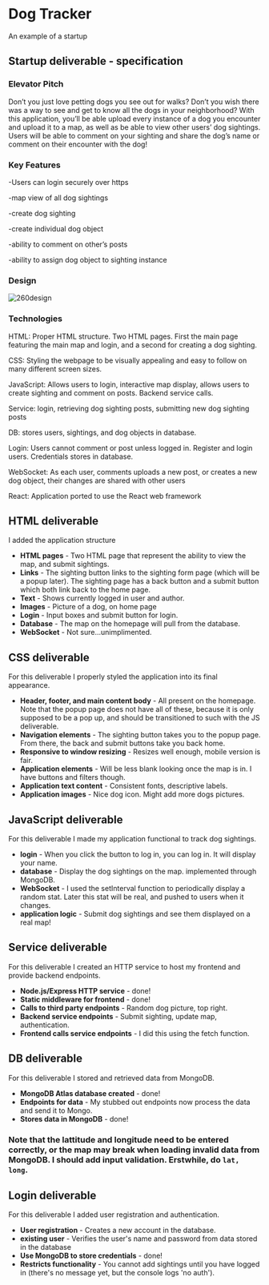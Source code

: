 # Dog Tracker
An example of a startup

## Startup deliverable - specification

### Elevator Pitch

Don’t you just love petting dogs you see out for walks? Don’t you wish there was a way to see and get to know all the dogs in your neighborhood? With this application, you’ll be able upload every instance of a dog you encounter and upload it to a map, as well as be able to view other users’ dog sightings. Users will be able to comment on your sighting and share the dog’s name or comment on their encounter with the dog! 

### Key Features 

-Users can login securely over https

-map view of all dog sightings

-create dog sighting

-create individual dog object

-ability to comment on other’s posts 

-ability to assign dog object to sighting instance

### Design

![260design](https://github.com/Mollyannshine/Startup-example/assets/131918682/cc278d25-e029-47d8-8f4f-238cbf9a4929)



### Technologies
HTML: Proper HTML structure. Two HTML pages. First the main page featuring the main map and login, and a second for creating a dog sighting. 

CSS: Styling the webpage to be visually appealing and easy to follow on many different screen sizes. 

JavaScript: Allows users to login, interactive map display, allows users to create sighting and comment on posts. Backend service calls. 

Service: login, retrieving dog sighting posts, submitting new dog sighting posts 

DB: stores users, sightings, and dog objects in database. 

Login: Users cannot comment or post unless logged in. Register and login users. Credentials stores in database. 

WebSocket: As each user, comments uploads a new post, or creates a new dog object, their changes are shared with other users 

React: Application ported to use the React web framework 

## HTML deliverable
I added the application structure
- **HTML pages** - Two HTML page that represent the ability to view the map, and submit sightings.
- **Links** - The sighting button links to the sighting form page (which will be a popup later). The sighting page has a back button and a submit button which both link back to the home page.
- **Text** - Shows currently logged in user and author.
- **Images** - Picture of a dog, on home page
- **Login** - Input boxes and submit button for login.
- **Database** - The map on the homepage will pull from the database.
- **WebSocket** - Not sure...unimplimented.

## CSS deliverable

For this deliverable I properly styled the application into its final appearance.

- **Header, footer, and main content body** - All present on the homepage. Note that the popup page does not have all of these, because it is only supposed to be a pop up, and should be transitioned to such with the JS deliverable.
- **Navigation elements** - The sighting button takes you to the popup page. From there, the back and submit buttons take you back home. 
- **Responsive to window resizing** - Resizes well enough, mobile version is fair.
- **Application elements** - Will be less blank looking once the map is in. I have buttons and filters though.
- **Application text content** - Consistent fonts, descriptive labels.
- **Application images** - Nice dog icon. Might add more dogs pictures.

## JavaScript deliverable

For this deliverable I made my application functional to track dog sightings.

- **login** - When you click the button to log in, you can log in. It will display your name.
- **database** - Display the dog sightings on the map. implemented through MongoDB.
- **WebSocket** - I used the setInterval function to periodically display a random stat. Later this stat will be real, and pushed to users when it changes.
- **application logic** - Submit dog sightings and see them displayed on a real map!

## Service deliverable

For this deliverable I created an HTTP service to host my frontend and provide backend endpoints.

- **Node.js/Express HTTP service** - done!
- **Static middleware for frontend** - done!
- **Calls to third party endpoints** - Random dog picture, top right.
- **Backend service endpoints** - Submit sighting, update map, authentication.
- **Frontend calls service endpoints** - I did this using the fetch function.

## DB deliverable

For this deliverable I stored and retrieved data from MongoDB.

- **MongoDB Atlas database created** - done!
- **Endpoints for data** - My stubbed out endpoints now process the data and send it to Mongo.
- **Stores data in MongoDB** - done!
 
### Note that the lattitude and longitude need to be entered correctly, or the map may break when loading invalid data from MongoDB. I should add input validation. Erstwhile, do `lat, long`.

## Login deliverable

For this deliverable I added user registration and authentication.

- **User registration** - Creates a new account in the database.
- **existing user** - Verifies the user's name and password from data stored in the database
- **Use MongoDB to store credentials** - done!
- **Restricts functionality** - You cannot add sightings until you have logged in (there's no message yet, but the console logs 'no auth').
